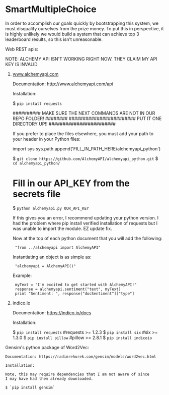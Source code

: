 # SmartMultipleChoice

In order to accomplish our goals quickly by bootstrapping this system, 
we must disqualify ourselves from the prize money.  To put this in 
perspective, it is highly unlikely we would build a system that can achieve
top 3 leaderboard results, so this isn't unreasonable.



Web REST apis:

NOTE: ALCHEMY API ISN'T WORKING RIGHT NOW.  THEY CLAIM MY API KEY IS INVALID

1. www.alchemyapi.com

    Documentation: http://www.alchemyapi.com/api

    Installation:

    $ `pip install requests`


    ########## MAKE SURE THE NEXT COMMANDS ARE NOT IN OUR REPO FOLDER! ########
    ######################## PUT IT ONE DIRECTORY UP!! ########################

    If you prefer to place the files elsewhere, you must add your path to your header
    in your Python files:

    import sys
    sys.path.append('FILL_IN_PATH_HERE/alchemyapi_python')


    $ `git clone https://github.com/AlchemyAPI/alchemyapi_python.git`
    $ `cd alchemyapi_python/`

    # Fill in our API_KEY from the secrets file
    $ `python alchemyapi.py OUR_API_KEY`

    If this gives you an error, I recommend updating your python version.  I had 
    the problem where pip install verified installation of requests but I was unable
    to import the module.  EZ update fix.

    Now at the top of each python document that you will add the following:

        "from ../alchemyapi import AlchemyAPI"

    Instantiating an object is as simple as:

        "alchemyapi = AlchemyAPI()"

    Example:

        myText = "I'm excited to get started with AlchemyAPI!"
        response = alchemyapi.sentiment("text", myText)
        print "Sentiment: ", response["docSentiment"]["type"]

2. indico.io

    Documentation: https://indico.io/docs

    Installation: 

    $ `pip install requests`     #requests >= 1.2.3
    $ `pip install six`          #six >= 1.3.0
    $ `pip install pillow`       #pillow >= 2.8.1
    $ `pip install indicoio`



Gensim's python package of Word2Vec:

    Documentation: https://radimrehurek.com/gensim/models/word2vec.html

    Installation:

    Note, this may require dependencies that I am not aware of since
    I may have had them already downloaded.

    $ `pip install gensim`


